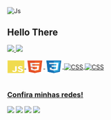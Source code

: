 <div>
  <img align="center" alt="Js" height="50" width="50" src="https://media2.giphy.com/media/v1.Y2lkPTc5MGI3NjExOHZna3o4ZTB0Y3UwcngyaTk1dmdkbDdxazQ4eDl1eGU5MjdqenAybyZlcD12MV9pbnRlcm5hbF9naWZfYnlfaWQmY3Q9cw/Zf6rFESevejvEMJazW/giphy.gif">
</div>

## Hello There 

 <div>
   <a href="https://github.com/AnaBoueri">
   <img height="180em" src="https://github-readme-stats.vercel.app/api?username=AnaBoueri&show_icons=true&theme=rose&include_all_commits=true&count_private=true"/>
   <img height="180em" src="https://github-readme-stats.vercel.app/api/top-langs/?username=AnaBoueri&layout=compact&langs_count=6&theme=rose"/>
</div>
    
<div style="display: inline_block"><br>
  <img align="center" alt="Js" height="30" width="40" src="https://raw.githubusercontent.com/devicons/devicon/master/icons/javascript/javascript-plain.svg">
  <img align="center" alt="HTML" height="30" width="40" src="https://raw.githubusercontent.com/devicons/devicon/master/icons/html5/html5-original.svg">
  <img align="center" alt="CSS" height="30" width="40" src="https://raw.githubusercontent.com/devicons/devicon/master/icons/css3/css3-original.svg">
  <img align="center" alt="CSS" height="30" width="40" src="https://cdn.jsdelivr.net/gh/devicons/devicon@latest/icons/python/python-original.svg" />
  <img align="center" alt="CSS" height="30" width="40" src="https://cdn.jsdelivr.net/gh/devicons/devicon@latest/icons/mysql/mysql-original.svg" />          
</div>
 
<br>

### Confira minhas redes!
 
<div> 
  <a href="http://www.anaboueritattoo.com.br" target="_blank"><img src="https://img.shields.io/badge/Meu%20site-8A2BE2?style=for-the-badge" target="_blank"></a>
  <a href="https://instagram.com/anaboueri" target="_blank"><img src="https://img.shields.io/badge/-Instagram-%23E4405F?style=for-the-badge&logo=instagram&logoColor=white" target="_blank"></a>
  <a href = "mailto:anaboueri@gmail.com"><img src="https://img.shields.io/badge/-Gmail-%23333?style=for-the-badge&logo=gmail&logoColor=white" target="_blank"></a>
  <a href="https://www.linkedin.com/in/ana-boueri" target="_blank"><img src="https://img.shields.io/badge/-LinkedIn-%230077B5?style=for-the-badge&logo=linkedin&logoColor=white" target="_blank"></a>
</div>
